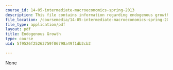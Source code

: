 ```yaml
---
course_id: 14-05-intermediate-macroeconomics-spring-2013
description: This file contains information regarding endogenous growth.
file_location: /coursemedia/14-05-intermediate-macroeconomics-spring-2013/5f9526f25263759f06798a49f1db2cb2_MIT14_05S13_LecNot_end-gro.pdf
file_type: application/pdf
layout: pdf
title: Endogenous Growth
type: course
uid: 5f9526f25263759f06798a49f1db2cb2

---
```

None
